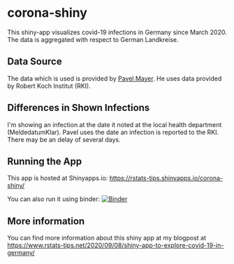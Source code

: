 # corona-shiny

This shiny-app visualizes covid-19 infections in Germany since March 2020.
The data is aggregated with respect to German Landkreise.

## Data Source
The data which is used is provided by [Pavel Mayer](https://pavelmayer.de/covid/risks/#tabletop).
He uses data provided by Robert Koch Institut (RKI).

## Differences in Shown Infections
I'm showing an infection at the date it noted at the local health department (MeldedatumKlar).
Pavel uses the date an infection is reported to the RKI. There may be an delay
of several days.

## Running the App
This app is hosted at Shinyapps.io: https://rstats-tips.shinyapps.io/corona-shiny/

You can also run it using binder:
[![Binder](https://mybinder.org/badge_logo.svg)](https://mybinder.org/v2/gh/rstats-tips/corona-shiny/master)

## More information
You can find more information about this shiny app at my blogpost at
https://www.rstats-tips.net/2020/09/08/shiny-app-to-explore-covid-19-in-germany/
